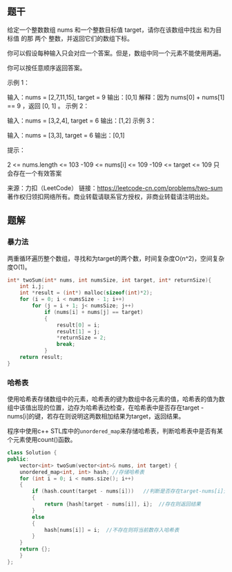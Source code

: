 ## 题干

给定一个整数数组 nums 和一个整数目标值 target，请你在该数组中找出 和为目标值 的那 两个 整数，并返回它们的数组下标。

你可以假设每种输入只会对应一个答案。但是，数组中同一个元素不能使用两遍。

你可以按任意顺序返回答案。

示例 1：

输入：nums = [2,7,11,15], target = 9
输出：[0,1]
解释：因为 nums[0] + nums[1] == 9 ，返回 [0, 1] 。
示例 2：

输入：nums = [3,2,4], target = 6
输出：[1,2]
示例 3：

输入：nums = [3,3], target = 6
输出：[0,1]


提示：

2 <= nums.length <= 103
-109 <= nums[i] <= 109
-109 <= target <= 109
只会存在一个有效答案

来源：力扣（LeetCode）
链接：https://leetcode-cn.com/problems/two-sum
著作权归领扣网络所有。商业转载请联系官方授权，非商业转载请注明出处。

## 题解

### 暴力法

两重循环遍历整个数组，寻找和为target的两个数，时间复杂度O(n^2)，空间复杂度O(1)。

```c
int* twoSum(int* nums, int numsSize, int target, int* returnSize){
    int i,j;
    int *result = (int*) malloc(sizeof(int)*2);
    for (i = 0; i < numsSize - 1; i++)
        for (j = i + 1; j< numsSize; j++)
            if (nums[i] + nums[j] == target)
            {
                result[0] = i;
                result[1] = j;
                *returnSize = 2;
                break;
            }
    return result;
}
```

### 哈希表

使用哈希表存储数组中的元素，哈希表的键为数组中各元素的值，哈希表的值为数组中该值出现的位置，边存为哈希表边检查，在哈希表中是否存在target - nums[i]的键，若存在则说明这两数相加结果为target，返回结果。

程序中使用c++ STL库中的`unordered_map`来存储哈希表，判断哈希表中是否有某个元素使用count()函数。

```c++
class Solution {
public:
    vector<int> twoSum(vector<int>& nums, int target) {
    unordered_map<int, int> hash; //存储哈希表
    for (int i = 0; i < nums.size(); i++)
    {
        if (hash.count(target - nums[i]))	//判断是否存在target-nums[i]元素
        {
            return {hash[target - nums[i]], i};  //存在则返回结果
        }
        else
        {
            hash[nums[i]] = i;  //不存在则将当前数存入哈希表
        }   
    }
    return {};
    }
};
```

